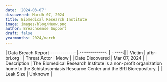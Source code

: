 ```yaml
---
date: '2024-03-07'
discovered: March 07, 2024
title: Biomedical Research Institute
image: images/blog/Meow.png
author: Breachsense Support
draft: false
yearmonths: 2024/march
---
```



| Data Breach Report
------------:     |:-------------:    | :-----:|
| Victim      | afbr-bri.org      | 
| Threat Actor      | Meow      | 
| Date Discovered      | Mar 07, 2024      | 
| Description      | The Biomedical Research Institute is a non-profit organization home to the Schistosomiasis Resource Center and the BRI Biorepository.      | 
| Leak Size      | Unknown      | 


